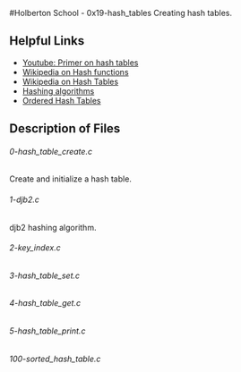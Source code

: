 #Holberton School - 0x19-hash_tables
Creating hash tables.

## Helpful Links
* [Youtube: Primer on hash tables](https://www.youtube.com/watch?v=MfhjkfocRR0)
* [Wikipedia on Hash functions](https://en.wikipedia.org/wiki/Hash_function)
* [Wikipedia on Hash Tables](https://en.wikipedia.org/wiki/Hash_table)
* [Hashing algorithms](http://www.cse.yorku.ca/%7Eoz/hash.html)
* [Ordered Hash Tables](http://www.phpinternalsbook.com/hashtables/basic_structure.html)

## Description of Files
<h6>0-hash_table_create.c</h6>
Create and initialize a hash table.

<h6>1-djb2.c</h6>
djb2 hashing algorithm.

<h6>2-key_index.c</h6>

<h6>3-hash_table_set.c</h6>

<h6>4-hash_table_get.c</h6>

<h6>5-hash_table_print.c</h6>

<h6>100-sorted_hash_table.c</h6>

